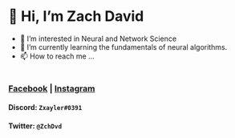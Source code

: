# 👋 Hi, I’m Zach David

- 👀 I’m interested in Neural and Network Science
- 🌱 I’m currently learning the fundamentals of neural algorithms.
- 📫 How to reach me ...
<br> <br>

### **[Facebook](https://web.facebook.com/ZenZxay)** | **[Instagram](https://intagram.com/zenzxay)**
#### **Discord**: `Zxayler#0391`
#### **Twitter**: `@ZchDvd`

<!---
6ZachDavid9/6ZachDavid9 is a ✨ special ✨ repository because its `README.md` (this file) appears on your GitHub profile.
You can click the Preview link to take a look at your changes.
--->
